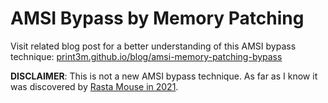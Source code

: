 # AMSI Bypass by Memory Patching

Visit related blog post for a better understanding of this AMSI bypass technique: [print3m.github.io/blog/amsi-memory-patching-bypass](https://print3m.github.io/blog/amsi-memory-patching-bypass)

**DISCLAIMER**: This is not a new AMSI bypass technique. As far as I know it was discovered by [Rasta Mouse in 2021](https://rastamouse.me/memory-patching-amsi-bypass/).
